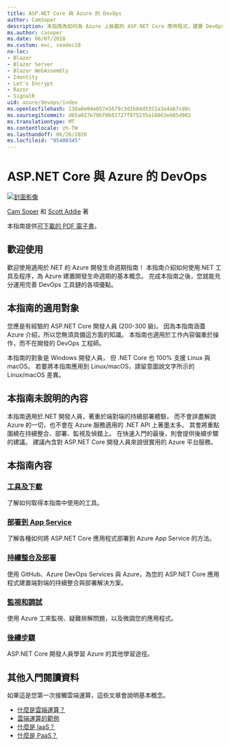 ```yaml
---
title: ASP.NET Core 與 Azure 的 DevOps
author: CamSoper
description: 本指南為如何為 Azure 上裝載的 ASP.NET Core 應用程式，建置 DevOps 管線的完整指導。
ms.author: casoper
ms.date: 08/07/2018
ms.custom: mvc, seodec18
no-loc:
- Blazor
- Blazor Server
- Blazor WebAssembly
- Identity
- Let's Encrypt
- Razor
- SignalR
uid: azure/devops/index
ms.openlocfilehash: 138a8e04e057e5679c3d2b84d5351a3a4ab7cd8c
ms.sourcegitcommit: d65a027e78bf0b83727f975235a18863e685d902
ms.translationtype: MT
ms.contentlocale: zh-TW
ms.lasthandoff: 06/26/2020
ms.locfileid: "85400345"
---
```

# <a name="devops-with-aspnet-core-and-azure"></a>ASP.NET Core 與 Azure 的 DevOps

[![封面影像](./media/cover-large.png)](https://aka.ms/devopsbook)

[Cam Soper](https://twitter.com/camsoper) 和 [Scott Addie](https://twitter.com/scottaddie) 著

本指南提供[可下載的 PDF 電子書](https://aka.ms/devopsbook)。

## <a name="welcome"></a>歡迎使用 

歡迎使用適用於.NET 的 Azure 開發生命週期指南！ 本指南介紹如何使用.NET 工具及程序，為 Azure 建置開發生命週期的基本概念。 完成本指南之後，您就能充分運用完善 DevOps 工具鏈的各項優點。

## <a name="who-this-guide-is-for"></a>本指南的適用對象

您應是有經驗的 ASP.NET Core 開發人員 (200-300 級)。 因為本指南涵蓋 Azure 介紹，所以您無須具備這方面的知識。 本指南也適用於工作內容偏重於操作，而不在開發的 DevOps 工程師。

本指南的對象是 Windows 開發人員， 但 .NET Core 也 100% 支援 Linux 與 macOS。 若要將本指南應用到 Linux/macOS，請留意圖說文字所示的 Linux/macOS 差異。

## <a name="what-this-guide-doesnt-cover"></a>本指南未說明的內容

本指南適用於.NET 開發人員，著重於端對端的持續部署體驗， 而不會詳盡解說 Azure 的一切，也不會在 Azure 服務適用的 .NET API 上著墨太多。 其會將重點圍繞在持續整合、部署、監視及偵錯上。 在快速入門的最後，則會提供後續步驟的建議。 建議內含對 ASP.NET Core 開發人員來說很實用的 Azure 平台服務。

## <a name="whats-in-this-guide"></a>本指南內容

### <a name="tools-and-downloads"></a>[工具及下載](xref:azure/devops/tools-and-downloads)

了解如何取得本指南中使用的工具。

### <a name="deploy-to-app-service"></a>[部署到 App Service](xref:azure/devops/deploy-to-app-service)

了解各種如何將 ASP.NET Core 應用程式部署到 Azure App Service 的方法。

### <a name="continuous-integration-and-deployment"></a>[持續整合及部署](xref:azure/devops/cicd)

使用 GitHub、Azure DevOps Services 與 Azure，為您的 ASP.NET Core 應用程式建置端對端的持續整合與部署解決方案。

### <a name="monitor-and-debug"></a>[監視和調試](xref:azure/devops/monitor)

使用 Azure 工來監視、疑難排解問題，以及微調您的應用程式。

### <a name="next-steps"></a>[後續步驟](xref:azure/devops/next-steps)

ASP.NET Core 開發人員學習 Azure 的其他學習途徑。

## <a name="additional-introductory-reading"></a>其他入門閱讀資料

如果這是您第一次接觸雲端運算，這些文章會說明基本概念。

* [什麼是雲端運算？](https://azure.microsoft.com/overview/what-is-cloud-computing/)
* [雲端運算的範例](https://azure.microsoft.com/overview/examples-of-cloud-computing/)
* [什麼是 IaaS？](https://azure.microsoft.com/overview/what-is-iaas/)
* [什麼是 PaaS？](https://azure.microsoft.com/overview/what-is-paas/)
